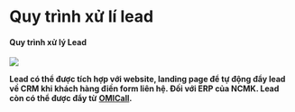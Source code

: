 # Quy trình xử lí lead

#### Quy trình xử lý Lead <a href="#quy-trinh-xu-ly-lead" id="quy-trinh-xu-ly-lead"></a>

![](https://help.tourwell.vn/\~gitbook/image?url=https:%2F%2F1374263446-files.gitbook.io%2F%7E%2Ffiles%2Fv0%2Fb%2Fgitbook-x-prod.appspot.com%2Fo%2Fspaces%252F7Jt2TPF81FCPGIDdLiWE%252Fuploads%252FOGakwk51oabyCRZmSx7A%252Fimage.png%3Falt=media%26token=cfcffdfb-d458-4927-97e1-a959fe3da430\&width=768\&dpr=4\&quality=100\&sign=70369245e63c60c1dc03caff4285ac46e9803dd40660d1dd779d1680632e62e0)

**Lead có thể được tích hợp với website, landing page để tự động đẩy lead về CRM khi khách hàng điền form liên hệ. Đối với ERP của NCMK. Lead còn có thể được đẩy từ** [**OMICall**](../trang-chu/omicall.md)**.**
